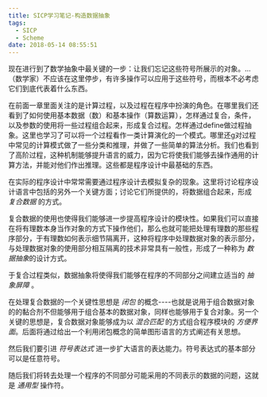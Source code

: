 ```yaml
---
title: SICP学习笔记-构造数据抽象
tags:
  - SICP
  - Scheme
date: 2018-05-14 08:55:51
---
```



现在进行到了数学抽象中最关键的一步：让我们忘记这些符号所展示的对象。...（数学家）不应该在这里停步，有许多操作可以应用于这些符号，而根本不必考虑它们到底代表着什么东西。

<!--more-->

在前面一章里面关注的是计算过程，以及过程在程序中扮演的角色。在哪里我们还看到了如何使用基本数据（数）和基本操作（算数运算），怎样通过复合，条件，以及参数的使用将一些过程组合起来，形成复合过程。怎样通过define做过程抽象。这里也学习了可以将一个过程看作一类计算演化的一个模式。哪里还g对过程中常见的计算模式做了一些分类和推理，并做了一些简单的算法分析。我们也看到了高阶过程，这种机制能够提升语言的威力，因为它将使我们能够去操作通用的计算方法，并能对他们作出推理。这些都是程序设计中最基础的东西。

在实际的程序设计中常常需要通过程序设计去模拟复杂的现象。这里将讨论程序设计语言中包括的另外一个关键方面；讨论它们所提供的，将数据组合起来，形成 *复合数据* 的方式。

复合数据的使用也使得我们能够进一步提高程序设计的模块性。如果我们可以直接在将有理数本身当作对象的方式下操作他们，那么也就可能把处理有理数的那些程序部分，于有理数如何表示细节隔离开，这种将程序中处理数据对象的表示部分，与处理数据对象的使用部分相互隔离的技术非常具有一般性，形成了一种称为 *数据抽象*的设计方式。

于复合过程类似，数据抽象将使得我们能够在程序的不同部分之间建立适当的 *抽象屏障* 。

在处理复合数据的一个关键性思想是 *闭包* 的概念----也就是说用于组合数据对象的的黏合剂不但能够用于组合基本的数据对象，同样也能够用于复合对象。另一个关键的思想是，复合数据对象能够成为以 *混合匹配* 的方式组合程序模块的 *方便界面*。后面将通过给出一个利用闭包概念的简单图形语言的方式阐述有关思想。

然后我们要引进 *符号表达式* 进一步扩大语言的表达能力。符号表达式的基本部分可以是任意符号。

随后我们将转去处理一个程序的不同部分可能采用的不同表示的数据的问题，这就是 *通用型* 操作符。 

